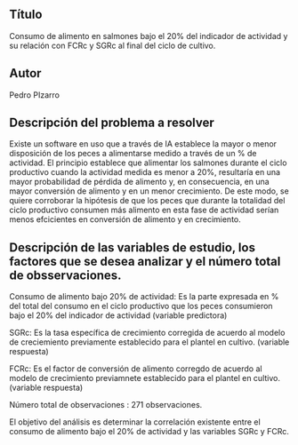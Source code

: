 ## Título
Consumo de alimento en salmones bajo el 20% del indicador de actividad y su relación con FCRc y SGRc al final del ciclo de cultivo.

## Autor
Pedro PIzarro

## Descripción del problema a resolver
  Existe un software en uso que a través de IA establece la mayor o menor disposición de los peces a alimentarse medido a través de un % de actividad. El principio establece que alimentar los salmones durante el ciclo productivo cuando la actividad medida es menor a 20%, resultaría en una mayor probabilidad de pérdida de alimento y, en consecuencia, en una mayor conversión de alimento y en un menor crecimiento. De este modo, se quiere corroborar la hipótesis de que los peces que durante la totalidad del ciclo productivo consumen más alimento en esta fase de actividad serían menos efcicientes en conversión de alimento y en crecimiento.

## Descripción de las variables de estudio, los factores que se desea analizar y el número total de obsservaciones.
Consumo de alimento bajo 20% de actividad: Es la parte expresada en % del total del consumo en el ciclo productivo que los peces consumieron bajo el 20% del indicador de actividad (variable predictora)

SGRc: Es la tasa específica de crecimiento corregida de acuerdo al modelo de creciemiento previamente establecido para el plantel en cultivo. (variable respuesta)

FCRc: Es el factor de conversión de alimento corregdo de acuerdo al modelo de crecimiento previamnete establecido para el plantel en cultivo. (variable respuesta)

Número total de observaciones : 271 observaciones.

El objetivo del análisis es determinar la correlación existente entre el consumo  de alimento bajo el 20% de actividad y las variables SGRc y FCRc.
  
